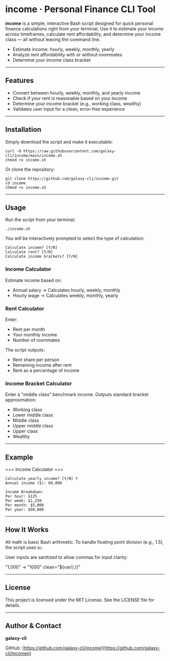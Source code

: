 # income · Personal Finance CLI Tool

**income** is a simple, interactive Bash script designed for quick personal finance calculations right from your terminal. Use it to estimate your income across timeframes, calculate rent affordability, and determine your income class — all without leaving the command line.

- Estimate income: hourly, weekly, monthly, yearly  
- Analyze rent affordability with or without roommates  
- Determine your income class bracket  

---

## Features

- Convert between hourly, weekly, monthly, and yearly income
- Check if your rent is reasonable based on your income
- Determine your income bracket (e.g., working class, wealthy)
- Validates user input for a clean, error-free experience

---

## Installation

Simply download the script and make it executable:

```
curl -O https://raw.githubusercontent.com/galaxy-cli/income/main/income.sh
chmod +x income.sh
```

Or clone the repository:

```
git clone https://github.com/galaxy-cli/income.git
cd income
chmod +x income.sh
```

---

## Usage

Run the script from your terminal:

`./income.sh`

You will be interactively prompted to select the type of calculation:

```
Calculate income? [Y/N]
Calculate rent? [Y/N]
Calculate income brackets? [Y/N]
```

### Income Calculator

Estimate income based on:

- Annual salary → Calculates hourly, weekly, monthly
- Hourly wage → Calculates weekly, monthly, yearly

### Rent Calculator

Enter:

- Rent per month
- Your monthly income
- Number of roommates

The script outputs:

- Rent share per person
- Remaining income after rent
- Rent as a percentage of income

### Income Bracket Calculator

Enter a "middle class" benchmark income. Outputs standard bracket approximation:

- Working class
- Lower middle class
- Middle class
- Upper middle class
- Upper class
- Wealthy

---

## Example

=== Income Calculator ===
```
Calculate yearly income? [Y/N] Y
Annual income ($): 60,000

Income Breakdown:
Per hour: $125
Per week: $1,250
Per month: $5,000
Per year: $60,000
```
---

## How It Works

All math is basic Bash arithmetic. To handle floating point division (e.g., 1.5), the script uses `bc`.

User inputs are sanitized to allow commas for input clarity:

"1,000" → "1000"
clean="${var//,/}"

---
## License

This project is licensed under the MIT License. See the LICENSE file for details.

---

## Author & Contact

**galaxy-cli**

GitHub: [https://github.com/galaxy-cli/income](https://github.com/galaxy-cli/incomen)

